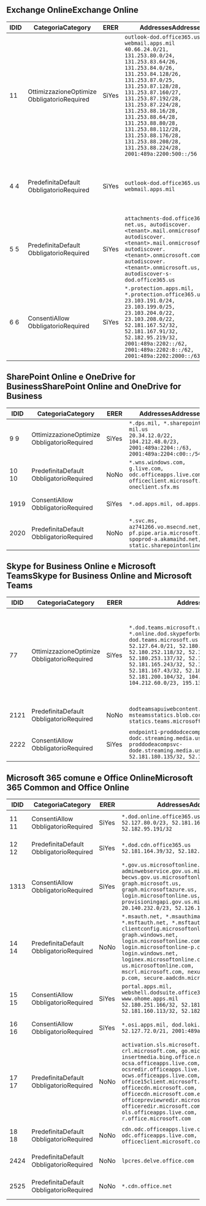 <!--THIS FILE IS AUTOMATICALLY GENERATED. MANUAL CHANGES WILL BE OVERWRITTEN.-->
<!--Please contact the Office 365 Endpoints team with any questions.-->
<!--USGovDoD endpoints version 2020052800-->
<!--File generated 2020-05-28 11:00:07.2901-->

## <a name="exchange-online"></a><span data-ttu-id="4ebed-101">Exchange Online</span><span class="sxs-lookup"><span data-stu-id="4ebed-101">Exchange Online</span></span>

<span data-ttu-id="4ebed-102">ID</span><span class="sxs-lookup"><span data-stu-id="4ebed-102">ID</span></span> | <span data-ttu-id="4ebed-103">Categoria</span><span class="sxs-lookup"><span data-stu-id="4ebed-103">Category</span></span> | <span data-ttu-id="4ebed-104">ER</span><span class="sxs-lookup"><span data-stu-id="4ebed-104">ER</span></span> | <span data-ttu-id="4ebed-105">Addresses</span><span class="sxs-lookup"><span data-stu-id="4ebed-105">Addresses</span></span> | <span data-ttu-id="4ebed-106">Porte</span><span class="sxs-lookup"><span data-stu-id="4ebed-106">Ports</span></span>
-- | -------------------- | --- | ---------------------------------------------------------------------------------------------------------------------------------------------------------------------------------------------------------------------------------------------------------------------------------------------------------------------------------------------------------------------------------------------- | -------------------------------
<span data-ttu-id="4ebed-107">1</span><span class="sxs-lookup"><span data-stu-id="4ebed-107">1</span></span> | <span data-ttu-id="4ebed-108">Ottimizzazione</span><span class="sxs-lookup"><span data-stu-id="4ebed-108">Optimize</span></span><BR><span data-ttu-id="4ebed-109">Obbligatorio</span><span class="sxs-lookup"><span data-stu-id="4ebed-109">Required</span></span> | <span data-ttu-id="4ebed-110">Sì</span><span class="sxs-lookup"><span data-stu-id="4ebed-110">Yes</span></span> | `outlook-dod.office365.us, webmail.apps.mil`<BR>`40.66.24.0/21, 131.253.80.0/24, 131.253.83.64/26, 131.253.84.0/26, 131.253.84.128/26, 131.253.87.0/25, 131.253.87.128/28, 131.253.87.160/27, 131.253.87.192/28, 131.253.87.224/28, 131.253.88.16/28, 131.253.88.64/28, 131.253.88.80/28, 131.253.88.112/28, 131.253.88.176/28, 131.253.88.208/28, 131.253.88.224/28, 2001:489a:2200:500::/56` | <span data-ttu-id="4ebed-111">**TCP:** 443, 80</span><span class="sxs-lookup"><span data-stu-id="4ebed-111">**TCP:** 443, 80</span></span>
<span data-ttu-id="4ebed-112">4 </span><span class="sxs-lookup"><span data-stu-id="4ebed-112">4</span></span> | <span data-ttu-id="4ebed-113">Predefinita</span><span class="sxs-lookup"><span data-stu-id="4ebed-113">Default</span></span><BR><span data-ttu-id="4ebed-114">Obbligatorio</span><span class="sxs-lookup"><span data-stu-id="4ebed-114">Required</span></span> | <span data-ttu-id="4ebed-115">Sì</span><span class="sxs-lookup"><span data-stu-id="4ebed-115">Yes</span></span> | `outlook-dod.office365.us, webmail.apps.mil` | <span data-ttu-id="4ebed-116">**TCP:** 143, 25, 587, 993, 995</span><span class="sxs-lookup"><span data-stu-id="4ebed-116">**TCP:** 143, 25, 587, 993, 995</span></span>
<span data-ttu-id="4ebed-117">5 </span><span class="sxs-lookup"><span data-stu-id="4ebed-117">5</span></span> | <span data-ttu-id="4ebed-118">Predefinita</span><span class="sxs-lookup"><span data-stu-id="4ebed-118">Default</span></span><BR><span data-ttu-id="4ebed-119">Obbligatorio</span><span class="sxs-lookup"><span data-stu-id="4ebed-119">Required</span></span> | <span data-ttu-id="4ebed-120">Sì</span><span class="sxs-lookup"><span data-stu-id="4ebed-120">Yes</span></span> | `attachments-dod.office365-net.us, autodiscover.<tenant>.mail.onmicrosoft.com, autodiscover.<tenant>.mail.onmicrosoft.us, autodiscover.<tenant>.onmicrosoft.com, autodiscover.<tenant>.onmicrosoft.us, autodiscover-s-dod.office365.us` | <span data-ttu-id="4ebed-121">**TCP:** 443, 80</span><span class="sxs-lookup"><span data-stu-id="4ebed-121">**TCP:** 443, 80</span></span>
<span data-ttu-id="4ebed-122">6 </span><span class="sxs-lookup"><span data-stu-id="4ebed-122">6</span></span> | <span data-ttu-id="4ebed-123">Consenti</span><span class="sxs-lookup"><span data-stu-id="4ebed-123">Allow</span></span><BR><span data-ttu-id="4ebed-124">Obbligatorio</span><span class="sxs-lookup"><span data-stu-id="4ebed-124">Required</span></span> | <span data-ttu-id="4ebed-125">Sì</span><span class="sxs-lookup"><span data-stu-id="4ebed-125">Yes</span></span> | `*.protection.apps.mil, *.protection.office365.us`<BR>`23.103.191.0/24, 23.103.199.0/25, 23.103.204.0/22, 23.103.208.0/22, 52.181.167.52/32, 52.181.167.91/32, 52.182.95.219/32, 2001:489a:2202::/62, 2001:489a:2202:8::/62, 2001:489a:2202:2000::/63` | <span data-ttu-id="4ebed-126">**TCP:** 25, 443</span><span class="sxs-lookup"><span data-stu-id="4ebed-126">**TCP:** 25, 443</span></span>

## <a name="sharepoint-online-and-onedrive-for-business"></a><span data-ttu-id="4ebed-127">SharePoint Online e OneDrive for Business</span><span class="sxs-lookup"><span data-stu-id="4ebed-127">SharePoint Online and OneDrive for Business</span></span>

<span data-ttu-id="4ebed-128">ID</span><span class="sxs-lookup"><span data-stu-id="4ebed-128">ID</span></span> | <span data-ttu-id="4ebed-129">Categoria</span><span class="sxs-lookup"><span data-stu-id="4ebed-129">Category</span></span> | <span data-ttu-id="4ebed-130">ER</span><span class="sxs-lookup"><span data-stu-id="4ebed-130">ER</span></span> | <span data-ttu-id="4ebed-131">Addresses</span><span class="sxs-lookup"><span data-stu-id="4ebed-131">Addresses</span></span> | <span data-ttu-id="4ebed-132">Porte</span><span class="sxs-lookup"><span data-stu-id="4ebed-132">Ports</span></span>
-- | -------------------- | --- | ------------------------------------------------------------------------------------------------------------------- | ----------------
<span data-ttu-id="4ebed-133">9 </span><span class="sxs-lookup"><span data-stu-id="4ebed-133">9</span></span> | <span data-ttu-id="4ebed-134">Ottimizzazione</span><span class="sxs-lookup"><span data-stu-id="4ebed-134">Optimize</span></span><BR><span data-ttu-id="4ebed-135">Obbligatorio</span><span class="sxs-lookup"><span data-stu-id="4ebed-135">Required</span></span> | <span data-ttu-id="4ebed-136">Sì</span><span class="sxs-lookup"><span data-stu-id="4ebed-136">Yes</span></span> | `*.dps.mil, *.sharepoint-mil.us`<BR>`20.34.12.0/22, 104.212.48.0/23, 2001:489a:2204::/63, 2001:489a:2204:c00::/54` | <span data-ttu-id="4ebed-137">**TCP:** 443, 80</span><span class="sxs-lookup"><span data-stu-id="4ebed-137">**TCP:** 443, 80</span></span>
<span data-ttu-id="4ebed-138">10  </span><span class="sxs-lookup"><span data-stu-id="4ebed-138">10</span></span> | <span data-ttu-id="4ebed-139">Predefinita</span><span class="sxs-lookup"><span data-stu-id="4ebed-139">Default</span></span><BR><span data-ttu-id="4ebed-140">Obbligatorio</span><span class="sxs-lookup"><span data-stu-id="4ebed-140">Required</span></span> | <span data-ttu-id="4ebed-141">No</span><span class="sxs-lookup"><span data-stu-id="4ebed-141">No</span></span> | `*.wns.windows.com, g.live.com, odc.officeapps.live.com, officeclient.microsoft.com, oneclient.sfx.ms` | <span data-ttu-id="4ebed-142">**TCP:** 443, 80</span><span class="sxs-lookup"><span data-stu-id="4ebed-142">**TCP:** 443, 80</span></span>
<span data-ttu-id="4ebed-143">19</span><span class="sxs-lookup"><span data-stu-id="4ebed-143">19</span></span> | <span data-ttu-id="4ebed-144">Consenti</span><span class="sxs-lookup"><span data-stu-id="4ebed-144">Allow</span></span><BR><span data-ttu-id="4ebed-145">Obbligatorio</span><span class="sxs-lookup"><span data-stu-id="4ebed-145">Required</span></span> | <span data-ttu-id="4ebed-146">Sì</span><span class="sxs-lookup"><span data-stu-id="4ebed-146">Yes</span></span> | `*.od.apps.mil, od.apps.mil` | <span data-ttu-id="4ebed-147">**TCP:** 443, 80</span><span class="sxs-lookup"><span data-stu-id="4ebed-147">**TCP:** 443, 80</span></span>
<span data-ttu-id="4ebed-148">20</span><span class="sxs-lookup"><span data-stu-id="4ebed-148">20</span></span> | <span data-ttu-id="4ebed-149">Predefinita</span><span class="sxs-lookup"><span data-stu-id="4ebed-149">Default</span></span><BR><span data-ttu-id="4ebed-150">Obbligatorio</span><span class="sxs-lookup"><span data-stu-id="4ebed-150">Required</span></span> | <span data-ttu-id="4ebed-151">No</span><span class="sxs-lookup"><span data-stu-id="4ebed-151">No</span></span> | `*.svc.ms, az741266.vo.msecnd.net, pf.pipe.aria.microsoft.com, spoprod-a.akamaihd.net, static.sharepointonline.com` | <span data-ttu-id="4ebed-152">**TCP:** 443, 80</span><span class="sxs-lookup"><span data-stu-id="4ebed-152">**TCP:** 443, 80</span></span>

## <a name="skype-for-business-online-and-microsoft-teams"></a><span data-ttu-id="4ebed-153">Skype for Business Online e Microsoft Teams</span><span class="sxs-lookup"><span data-stu-id="4ebed-153">Skype for Business Online and Microsoft Teams</span></span>

<span data-ttu-id="4ebed-154">ID</span><span class="sxs-lookup"><span data-stu-id="4ebed-154">ID</span></span> | <span data-ttu-id="4ebed-155">Categoria</span><span class="sxs-lookup"><span data-stu-id="4ebed-155">Category</span></span> | <span data-ttu-id="4ebed-156">ER</span><span class="sxs-lookup"><span data-stu-id="4ebed-156">ER</span></span> | <span data-ttu-id="4ebed-157">Addresses</span><span class="sxs-lookup"><span data-stu-id="4ebed-157">Addresses</span></span> | <span data-ttu-id="4ebed-158">Porte</span><span class="sxs-lookup"><span data-stu-id="4ebed-158">Ports</span></span>
-- | -------------------- | --- | -------------------------------------------------------------------------------------------------------------------------------------------------------------------------------------------------------------------------------------------------------------------------------------------------------------------------------------------------------- | -----------------------------------------------
<span data-ttu-id="4ebed-159">7</span><span class="sxs-lookup"><span data-stu-id="4ebed-159">7</span></span> | <span data-ttu-id="4ebed-160">Ottimizzazione</span><span class="sxs-lookup"><span data-stu-id="4ebed-160">Optimize</span></span><BR><span data-ttu-id="4ebed-161">Obbligatorio</span><span class="sxs-lookup"><span data-stu-id="4ebed-161">Required</span></span> | <span data-ttu-id="4ebed-162">Sì</span><span class="sxs-lookup"><span data-stu-id="4ebed-162">Yes</span></span> | `*.dod.teams.microsoft.us, *.online.dod.skypeforbusiness.us, dod.teams.microsoft.us`<BR>`52.127.64.0/21, 52.180.249.148/32, 52.180.252.118/32, 52.180.252.187/32, 52.180.253.137/32, 52.180.253.154/32, 52.181.165.243/32, 52.181.166.119/32, 52.181.167.43/32, 52.181.167.64/32, 52.181.200.104/32, 104.212.32.0/22, 104.212.60.0/23, 195.134.240.0/22` | <span data-ttu-id="4ebed-163">**TCP:** 443</span><span class="sxs-lookup"><span data-stu-id="4ebed-163">**TCP:** 443</span></span><BR><span data-ttu-id="4ebed-164">**UDP:** 3478, 3479, 3480, 3481</span><span class="sxs-lookup"><span data-stu-id="4ebed-164">**UDP:** 3478, 3479, 3480, 3481</span></span>
<span data-ttu-id="4ebed-165"> 21</span><span class="sxs-lookup"><span data-stu-id="4ebed-165">21</span></span> | <span data-ttu-id="4ebed-166">Predefinita</span><span class="sxs-lookup"><span data-stu-id="4ebed-166">Default</span></span><BR><span data-ttu-id="4ebed-167">Obbligatorio</span><span class="sxs-lookup"><span data-stu-id="4ebed-167">Required</span></span> | <span data-ttu-id="4ebed-168">No</span><span class="sxs-lookup"><span data-stu-id="4ebed-168">No</span></span> | `dodteamsapuiwebcontent.blob.core.usgovcloudapi.net, msteamsstatics.blob.core.usgovcloudapi.net, statics.teams.microsoft.com` | <span data-ttu-id="4ebed-169">**TCP:** 443</span><span class="sxs-lookup"><span data-stu-id="4ebed-169">**TCP:** 443</span></span>
<span data-ttu-id="4ebed-170">22</span><span class="sxs-lookup"><span data-stu-id="4ebed-170">22</span></span> | <span data-ttu-id="4ebed-171">Consenti</span><span class="sxs-lookup"><span data-stu-id="4ebed-171">Allow</span></span><BR><span data-ttu-id="4ebed-172">Obbligatorio</span><span class="sxs-lookup"><span data-stu-id="4ebed-172">Required</span></span> | <span data-ttu-id="4ebed-173">Sì</span><span class="sxs-lookup"><span data-stu-id="4ebed-173">Yes</span></span> | `endpoint1-proddodcecompsvc-dodc.streaming.media.usgovcloudapi.net, endpoint1-proddodeacompsvc-dode.streaming.media.usgovcloudapi.net`<BR>`52.181.180.135/32, 52.182.53.6/32` | <span data-ttu-id="4ebed-174">**TCP:** 443</span><span class="sxs-lookup"><span data-stu-id="4ebed-174">**TCP:** 443</span></span>

## <a name="microsoft-365-common-and-office-online"></a><span data-ttu-id="4ebed-175">Microsoft 365 comune e Office Online</span><span class="sxs-lookup"><span data-stu-id="4ebed-175">Microsoft 365 Common and Office Online</span></span>

<span data-ttu-id="4ebed-176">ID</span><span class="sxs-lookup"><span data-stu-id="4ebed-176">ID</span></span> | <span data-ttu-id="4ebed-177">Categoria</span><span class="sxs-lookup"><span data-stu-id="4ebed-177">Category</span></span> | <span data-ttu-id="4ebed-178">ER</span><span class="sxs-lookup"><span data-stu-id="4ebed-178">ER</span></span> | <span data-ttu-id="4ebed-179">Addresses</span><span class="sxs-lookup"><span data-stu-id="4ebed-179">Addresses</span></span> | <span data-ttu-id="4ebed-180">Porte</span><span class="sxs-lookup"><span data-stu-id="4ebed-180">Ports</span></span>
-- | ------------------- | --- | ---------------------------------------------------------------------------------------------------------------------------------------------------------------------------------------------------------------------------------------------------------------------------------------------------------------------------------------------------------------------------------------------- | ----------------
<span data-ttu-id="4ebed-181">11 </span><span class="sxs-lookup"><span data-stu-id="4ebed-181">11</span></span> | <span data-ttu-id="4ebed-182">Consenti</span><span class="sxs-lookup"><span data-stu-id="4ebed-182">Allow</span></span><BR><span data-ttu-id="4ebed-183">Obbligatorio</span><span class="sxs-lookup"><span data-stu-id="4ebed-183">Required</span></span> | <span data-ttu-id="4ebed-184">Sì</span><span class="sxs-lookup"><span data-stu-id="4ebed-184">Yes</span></span> | `*.dod.online.office365.us`<BR>`52.127.80.0/23, 52.181.164.39/32, 52.182.95.191/32` | <span data-ttu-id="4ebed-185">**TCP:** 443</span><span class="sxs-lookup"><span data-stu-id="4ebed-185">**TCP:** 443</span></span>
<span data-ttu-id="4ebed-186">12 </span><span class="sxs-lookup"><span data-stu-id="4ebed-186">12</span></span> | <span data-ttu-id="4ebed-187">Predefinita</span><span class="sxs-lookup"><span data-stu-id="4ebed-187">Default</span></span><BR><span data-ttu-id="4ebed-188">Obbligatorio</span><span class="sxs-lookup"><span data-stu-id="4ebed-188">Required</span></span> | <span data-ttu-id="4ebed-189">Sì</span><span class="sxs-lookup"><span data-stu-id="4ebed-189">Yes</span></span> | `*.dod.cdn.office365.us`<BR>`52.181.164.39/32, 52.182.95.191/32` | <span data-ttu-id="4ebed-190">**TCP:** 443</span><span class="sxs-lookup"><span data-stu-id="4ebed-190">**TCP:** 443</span></span>
<span data-ttu-id="4ebed-191">13</span><span class="sxs-lookup"><span data-stu-id="4ebed-191">13</span></span> | <span data-ttu-id="4ebed-192">Consenti</span><span class="sxs-lookup"><span data-stu-id="4ebed-192">Allow</span></span><BR><span data-ttu-id="4ebed-193">Obbligatorio</span><span class="sxs-lookup"><span data-stu-id="4ebed-193">Required</span></span> | <span data-ttu-id="4ebed-194">Sì</span><span class="sxs-lookup"><span data-stu-id="4ebed-194">Yes</span></span> | `*.gov.us.microsoftonline.com, adminwebservice.gov.us.microsoftonline.com, becws.gov.us.microsoftonline.com, dod-graph.microsoft.us, graph.microsoftazure.us, login.microsoftonline.us, provisioningapi.gov.us.microsoftonline.com`<BR>`20.140.232.0/23, 52.126.194.0/23` | <span data-ttu-id="4ebed-195">**TCP:** 443</span><span class="sxs-lookup"><span data-stu-id="4ebed-195">**TCP:** 443</span></span>
<span data-ttu-id="4ebed-196">14 </span><span class="sxs-lookup"><span data-stu-id="4ebed-196">14</span></span> | <span data-ttu-id="4ebed-197">Predefinita</span><span class="sxs-lookup"><span data-stu-id="4ebed-197">Default</span></span><BR><span data-ttu-id="4ebed-198">Obbligatorio</span><span class="sxs-lookup"><span data-stu-id="4ebed-198">Required</span></span> | <span data-ttu-id="4ebed-199">No</span><span class="sxs-lookup"><span data-stu-id="4ebed-199">No</span></span> | `*.msauth.net, *.msauthimages.us, *.msftauth.net, *.msftauthimages.us, clientconfig.microsoftonline-p.net, graph.windows.net, login.microsoftonline.com, login.microsoftonline-p.com, login.windows.net, loginex.microsoftonline.com, login-us.microsoftonline.com, mscrl.microsoft.com, nexus.microsoftonline-p.com, secure.aadcdn.microsoftonline-p.com` | <span data-ttu-id="4ebed-200">**TCP:** 443</span><span class="sxs-lookup"><span data-stu-id="4ebed-200">**TCP:** 443</span></span>
<span data-ttu-id="4ebed-201">15 </span><span class="sxs-lookup"><span data-stu-id="4ebed-201">15</span></span> | <span data-ttu-id="4ebed-202">Consenti</span><span class="sxs-lookup"><span data-stu-id="4ebed-202">Allow</span></span><BR><span data-ttu-id="4ebed-203">Obbligatorio</span><span class="sxs-lookup"><span data-stu-id="4ebed-203">Required</span></span> | <span data-ttu-id="4ebed-204">Sì</span><span class="sxs-lookup"><span data-stu-id="4ebed-204">Yes</span></span> | `portal.apps.mil, webshell.dodsuite.office365.us, www.ohome.apps.mil`<BR>`52.180.251.166/32, 52.181.160.19/32, 52.181.160.113/32, 52.182.92.132/32` | <span data-ttu-id="4ebed-205">**TCP:** 443</span><span class="sxs-lookup"><span data-stu-id="4ebed-205">**TCP:** 443</span></span>
<span data-ttu-id="4ebed-206">16 </span><span class="sxs-lookup"><span data-stu-id="4ebed-206">16</span></span> | <span data-ttu-id="4ebed-207">Consenti</span><span class="sxs-lookup"><span data-stu-id="4ebed-207">Allow</span></span><BR><span data-ttu-id="4ebed-208">Obbligatorio</span><span class="sxs-lookup"><span data-stu-id="4ebed-208">Required</span></span> | <span data-ttu-id="4ebed-209">Sì</span><span class="sxs-lookup"><span data-stu-id="4ebed-209">Yes</span></span> | `*.osi.apps.mil, dod.loki.office365.us`<BR>`52.127.72.0/21, 2001:489a:2206::/48` | <span data-ttu-id="4ebed-210">**TCP:** 443</span><span class="sxs-lookup"><span data-stu-id="4ebed-210">**TCP:** 443</span></span>
<span data-ttu-id="4ebed-211">17 </span><span class="sxs-lookup"><span data-stu-id="4ebed-211">17</span></span> | <span data-ttu-id="4ebed-212">Predefinita</span><span class="sxs-lookup"><span data-stu-id="4ebed-212">Default</span></span><BR><span data-ttu-id="4ebed-213">Obbligatorio</span><span class="sxs-lookup"><span data-stu-id="4ebed-213">Required</span></span> | <span data-ttu-id="4ebed-214">No</span><span class="sxs-lookup"><span data-stu-id="4ebed-214">No</span></span> | `activation.sls.microsoft.com, crl.microsoft.com, go.microsoft.com, insertmedia.bing.office.net, ocsa.officeapps.live.com, ocsredir.officeapps.live.com, ocws.officeapps.live.com, office15client.microsoft.com, officecdn.microsoft.com, officecdn.microsoft.com.edgesuite.net, officepreviewredir.microsoft.com, officeredir.microsoft.com, ols.officeapps.live.com, r.office.microsoft.com` | <span data-ttu-id="4ebed-215">**TCP:** 443, 80</span><span class="sxs-lookup"><span data-stu-id="4ebed-215">**TCP:** 443, 80</span></span>
<span data-ttu-id="4ebed-216">18 </span><span class="sxs-lookup"><span data-stu-id="4ebed-216">18</span></span> | <span data-ttu-id="4ebed-217">Predefinita</span><span class="sxs-lookup"><span data-stu-id="4ebed-217">Default</span></span><BR><span data-ttu-id="4ebed-218">Obbligatorio</span><span class="sxs-lookup"><span data-stu-id="4ebed-218">Required</span></span> | <span data-ttu-id="4ebed-219">No</span><span class="sxs-lookup"><span data-stu-id="4ebed-219">No</span></span> | `cdn.odc.officeapps.live.com, odc.officeapps.live.com, officeclient.microsoft.com` | <span data-ttu-id="4ebed-220">**TCP:** 443, 80</span><span class="sxs-lookup"><span data-stu-id="4ebed-220">**TCP:** 443, 80</span></span>
<span data-ttu-id="4ebed-221">24</span><span class="sxs-lookup"><span data-stu-id="4ebed-221">24</span></span> | <span data-ttu-id="4ebed-222">Predefinita</span><span class="sxs-lookup"><span data-stu-id="4ebed-222">Default</span></span><BR><span data-ttu-id="4ebed-223">Obbligatorio</span><span class="sxs-lookup"><span data-stu-id="4ebed-223">Required</span></span> | <span data-ttu-id="4ebed-224">No</span><span class="sxs-lookup"><span data-stu-id="4ebed-224">No</span></span> | `lpcres.delve.office.com` | <span data-ttu-id="4ebed-225">**TCP:** 443</span><span class="sxs-lookup"><span data-stu-id="4ebed-225">**TCP:** 443</span></span>
<span data-ttu-id="4ebed-226">25</span><span class="sxs-lookup"><span data-stu-id="4ebed-226">25</span></span> | <span data-ttu-id="4ebed-227">Predefinita</span><span class="sxs-lookup"><span data-stu-id="4ebed-227">Default</span></span><BR><span data-ttu-id="4ebed-228">Obbligatorio</span><span class="sxs-lookup"><span data-stu-id="4ebed-228">Required</span></span> | <span data-ttu-id="4ebed-229">No</span><span class="sxs-lookup"><span data-stu-id="4ebed-229">No</span></span> | `*.cdn.office.net` | <span data-ttu-id="4ebed-230">**TCP:** 443</span><span class="sxs-lookup"><span data-stu-id="4ebed-230">**TCP:** 443</span></span>
